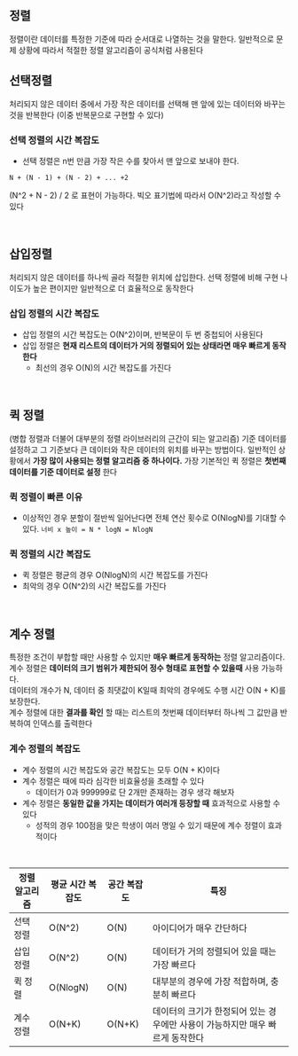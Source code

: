 ## 정렬
정렬이란 데이터를 특정한 기준에 따라 순서대로 나열하는 것을 말한다. 일반적으로 문제 상황에 따라서 적절한 정렬 알고리즘이 공식처럼 사용된다   

## 선택정렬
처리되지 않은 데이터 중에서 가장 작은 데이터를 선택해 맨 앞에 있는 데이터와 바꾸는 것을 반복한다
(이중 반복문으로 구현할 수 있다)

### 선택 정렬의 시간 복잡도
- 선택 정렬은 n번 만큼 가장 작은 수를 찾아서 맨 앞으로 보내야 한다.    
```
N + (N - 1) + (N - 2) + ... +2
```
(N^2 + N - 2) / 2 로 표현이 가능하다. 빅오 표기법에 따라서 O(N^2)라고 작성할 수 있다

<br>

## 삽입정렬
처리되지 않은 데이터를 하나씩 골라 적절한 위치에 삽입한다. 선택 정렬에 비해 구현 나이도가 높은 편이지만 일반적으로 더 효율적으로 동작한다   

### 삽입 정렬의 시간 복잡도
- 삽입 정렬의 시간 복잡도는 O(N^2)이며, 반복문이 두 번 중첩되어 사용된다   
- 삽입 정렬은 __현재 리스트의 데이터가 거의 정렬되어 있는 상태라면 매우 빠르게 동작한다__   
  - 최선의 경우 O(N)의 시간 복잡도를 가진다

<br>

## 퀵 정렬
(병합 정렬과 더불어 대부분의 정렬 라이브러리의 근간이 되는 알고리즘)
기준 데이터를 설정하고 그 기준보다 큰 데이터와 작은 데이터의 위치를 바꾸는 방법이다. 일반적인 상황에서 __가장 많이 사용되는 정렬 알고리즘 중 하나이다.__ 가장 기본적인 퀵 정렬은 __첫번째 데이터를 기준 데이터로 설정__ 한다    

### 퀵 정렬이 빠른 이유
- 이상적인 경우 분할이 절반씩 일어난다면 전체 연산 횟수로 O(NlogN)를 기대할 수 있다. ```너비 x 높이 = N * logN = NlogN```   

### 퀵 정렬의 시간 복잡도
- 퀵 정렬은 평균의 경우 O(NlogN)의 시간 복잡도를 가진다   
- 최악의 경우 O(N^2)의 시간 복잡도를 가진다    

<br>

## 계수 정렬
특정한 조건이 부합할 때만 사용할 수 있지만 __매우 빠르게 동작하는__ 정렬 알고리즘이다. 계수 정렬은 __데이터의 크기 범위가 제한되어 정수 형태로 표현할 수 있을때__ 사용 가능하다.   
데이터의 개수가 N, 데이터 중 최댓값이 K일때 최악의 경우에도 수행 시간 O(N + K)를 보장한다.    
계수 정렬에 대한 __결과를 확인__ 할 때는 리스트의 첫번째 데이터부터 하나씩 그 값만큼 반복하여 인덱스를 출력한다    


### 계수 정렬의 복잡도
- 계수 정렬의 시간 복잡도와 공간 복잡도는 모두 O(N + K)이다
- 계수 정렬은 때에 따라 심각한 비효율성을 초래할 수 있다
  - 데이터가 0과 999999로 단 2개만 존재하는 경우 생각 해보자
- 계수 정렬은 __동일한 값을 가지는 데이터가 여러개 등장할 때__ 효과적으로 사용할 수 있다
  - 성적의 경우 100점을 맞은 학생이 여러 명일 수 있기 때문에 계수 정렬이 효과적이다


<br>

|정렬 알고리즘|평균 시간 복잡도|공간 복잡도|특징|
|----------|-------------|--------|----|
|선택 정렬|O(N^2)|O(N)|아이디어가 매우 간단하다|
|삽입 정렬|O(N^2)|O(N)|데이터가 거의 정렬되어 있을 때는 가장 빠르다|
|퀵 정렬|O(NlogN)|O(N)|대부분의 경우에 가장 적합하며, 충분히 빠르다|
|계수 정렬|O(N+K)|O(N+K)|데이터의 크기가 한정되어 있는 경우에만 사용이 가능하지만 매우 빠르게 동작한다|